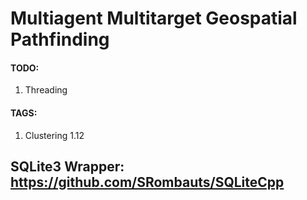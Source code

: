 # Multiagent Multitarget Geospatial Pathfinding

#### TODO:
1. Threading

#### TAGS:
1. Clustering 1.12

## SQLite3 Wrapper: https://github.com/SRombauts/SQLiteCpp
